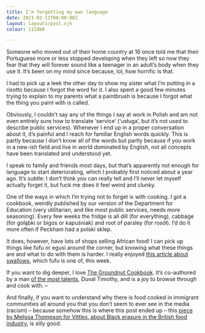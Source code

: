 ```yaml
---
title: I’m forgetting my own language
date: 2021-03-11T00:00:00Z
layout: layouts/post.njk
colour: 1119b8

---
```

Someone who moved out of their home country at 16 once told me that their Portuguese more or less stopped developing when they left so now they fear that they will forever sound like a teenager in an adult’s body when they use it. It’s been on my mind since because, lol, how horrific is that.

I had to pick up a leek the other day to show my sister what I’m putting in a risotto because I forgot the word for it. I also spent a good few minutes trying to explain to my parents what a paintbrush is because I forgot what the thing you paint with is called.

Obviously, I couldn’t say any of the things I say at work in Polish and am not even entirely sure how to translate ‘service’ (‘usługa’, but it’s not used to describe public services). Whenever I end up in a proper conversation about it, it’s painful and I reach for familiar English words quickly. This is partly because I don’t know all of the words but partly because if you work in a new-ish field and live in world dominated by English, not all concepts have been translated and understood yet.

I speak to family and friends most days, but that’s apparently not enough for language to start deteriorating, which I probably first noticed about a year ago. It’s subtle: I don’t think you can really tell and I’ll never let myself actually forget it, but fuck me does it feel weird and clunky.

One of the ways in which I’m trying not to forget is with cooking. I got a cookbook, weirdly published by our version of the Department for Education (very utilitarian, and like most public services, needs more seasoning). Every few weeks the fridge is all dill (for everything), cabbage (for gołąbki or bigos or kapuśniak) and root of parsley (for rosół). I’d do it more often if Peckham had a polski sklep.

It does, however, have lots of shops selling African food! I can pick up things like fufu or egusi around the corner, but knowing what these things are and what to do with them is harder. I really enjoyed [this article about swallows](https://www.nytimes.com/2021/03/05/dining/fufu-recipe-swallows.html), which fufu is one of, this week.

If you want to dig deeper, I love [The Groundnut Cookbook](https://thehappyfoodie.co.uk/books/the-groundnut-cookbook). It’s co-authored by a man [of the most talents](https://youtu.be/9Gj9YxDdk2A), Duval Timothy, and is a joy to browse through and cook with. – 

And finally, if you want to understand why there is food cooked in immigrant communities all around you that you don’t seem to ever see in the media (racism) – because somehow this is where this post ended up – this [piece by Melissa Thompson for Vittles, about Black erasure in the British food industry](https://vittles.substack.com/p/vittles-612-black-erasure-in-the), is silly good.